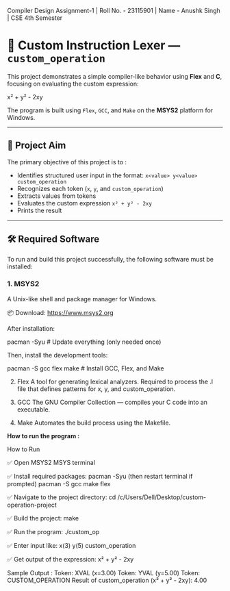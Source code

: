 Compiler Design Assignment-1 | Roll No. - 23115901 | Name - Anushk Singh | CSE 4th Semester

# 🧮 Custom Instruction Lexer — `custom_operation`

This project demonstrates a simple compiler-like behavior using **Flex** and **C**, focusing on evaluating the custom expression:

x² + y² - 2xy


The program is built using `Flex`, `GCC`, and `Make` on the **MSYS2** platform for Windows.

---

## 🎯 Project Aim

The primary objective of this project is to :
- Identifies structured user input in the format: `x<value> y<value> custom_operation`
- Recognizes each token (`x`, `y`, and `custom_operation`)
- Extracts values from tokens
- Evaluates the custom expression `x² + y² - 2xy`
- Prints the result


---

## 🛠️ Required Software

To run and build this project successfully, the following software must be installed:

### 1. **MSYS2**
A Unix-like shell and package manager for Windows.

📦 Download: https://www.msys2.org

After installation:

pacman -Syu               # Update everything (only needed once)

Then, install the development tools:

pacman -S gcc flex make   # Install GCC, Flex, and Make

2. Flex
A tool for generating lexical analyzers. Required to process the .l file that defines patterns for x, y, and custom_operation.

3. GCC
The GNU Compiler Collection — compiles your C code into an executable.

4. Make
Automates the build process using the Makefile.

**How to run the program :**

How to Run

✅ Open MSYS2 MSYS terminal

✅ Install required packages:
pacman -Syu (then restart terminal if prompted)
pacman -S gcc make flex

✅ Navigate to the project directory:
cd /c/Users/Dell/Desktop/custom-operation-project

✅ Build the project:
make

✅ Run the program:
./custom_op

✅ Enter input like:
x(3) y(5) custom_operation

✅ Get output of the expression:
x² + y² - 2xy

Sample Output : 
Token: XVAL (x=3.00)
Token: YVAL (y=5.00)
Token: CUSTOM_OPERATION
Result of custom_operation (x² + y² - 2xy): 4.00
